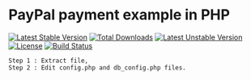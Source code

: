 # PayPal payment example in PHP

[![Latest Stable Version](https://packagist.org/packages/sonlabs/php-paypal)](https://packagist.org/packages/sonlabs/php-paypal) [![Total Downloads](https://packagist.org/packages/sonlabs/php-paypal)](https://packagist.org/packages/sonlabs/php-paypal) [![Latest Unstable Version](https://packagist.org/packages/sonlabs/php-paypal)](https://packagist.org/packages/sonlabs/php-paypal) [![License](https://packagist.org/packages/sonlabs/php-paypal)](https://packagist.org/packages/sonlabs/php-paypal)
[![Build Status](https://packagist.org/packages/sonlabs/php-paypal?branch=master)](https://packagist.org/packages/sonlabs/php-paypal)
    
    
    Step 1 : Extract file,
    Step 2 : Edit config.php and db_config.php files.
